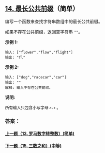 ## [14. 最长公共前缀](https://leetcode-cn.com/problems/longest-common-prefix/)（简单）

编写一个函数来查找字符串数组中的最长公共前缀。

如果不存在公共前缀，返回空字符串 `""`。

**示例 1:**

```
输入: ["flower","flow","flight"]
输出: "fl"
```

**示例 2:**

```
输入: ["dog","racecar","car"]
输出: ""
解释: 输入不存在公共前缀。
```

**说明:**

<font size=2>所有输入只包含小写字母 `a-z` 。</font>



### 答案：



#### [上一题（13. 罗马数字转整数）(简单)](https://github.com/sdwwld/leetCode/blob/master/src/main/java/com/wld/java/leetcode/leetCode0013.md)

#### [下一题（15. 三数之和）(中等)](https://github.com/sdwwld/leetCode/blob/master/src/main/java/com/wld/java/leetcode/leetCode0015.md)
